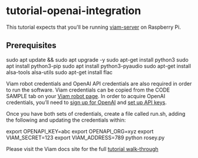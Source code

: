 # tutorial-openai-integration

This tutorial expects that you'll be running [viam-server](https://docs.viam.com/) on Raspberry Pi.

## Prerequisites

sudo apt update && sudo apt upgrade -y
sudo apt-get install python3
sudo apt install python3-pip
sudo apt install python3-pyaudio
sudo apt-get install alsa-tools alsa-utils
sudo apt-get install flac

 Viam robot credentials and OpenAI API credentials are also required in order to run the software. Viam credentials can be copied from the CODE SAMPLE tab on your [Viam robot page](https://app.viam.com). In order to acquire OpenAI credentials, you’ll need to [sign up for OpenAI](https://openai.com/api/) and [set up API keys](https://platform.openai.com/account/api-keys).

Once you have both sets of credentials, create a file called run.sh, adding the following and updating the credentials within:

export OPENAPI_KEY=abc
export OPENAPI_ORG=xyz
export VIAM_SECRET=123
export VIAM_ADDRESS=789
python rosey.py

Please visit the Viam docs site for the full [tutorial walk-through](http://docs.viam.com/tutorials/integrating-viam-with-openai/)
